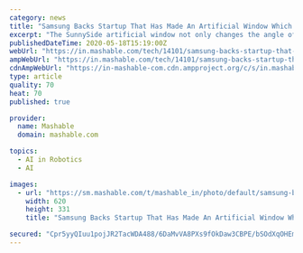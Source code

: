 ```yaml
---
category: news
title: "Samsung Backs Startup That Has Made An Artificial Window Which Mimics Sunlight"
excerpt: "The SunnySide artificial window not only changes the angle of light according to the time of the day but is also claimed to help users synthesize vitamin D."
publishedDateTime: 2020-05-18T15:19:00Z
webUrl: "https://in.mashable.com/tech/14101/samsung-backs-startup-that-has-made-an-artificial-window-which-mimics-sunlight"
ampWebUrl: "https://in.mashable.com/tech/14101/samsung-backs-startup-that-has-made-an-artificial-window-which-mimics-sunlight?amp=1"
cdnAmpWebUrl: "https://in-mashable-com.cdn.ampproject.org/c/s/in.mashable.com/tech/14101/samsung-backs-startup-that-has-made-an-artificial-window-which-mimics-sunlight?amp=1"
type: article
quality: 70
heat: 70
published: true

provider:
  name: Mashable
  domain: mashable.com

topics:
  - AI in Robotics
  - AI

images:
  - url: "https://sm.mashable.com/t/mashable_in/photo/default/samsung-backs-startup-that-has-made-an-artificial-window-whi_ruku.620.png"
    width: 620
    height: 331
    title: "Samsung Backs Startup That Has Made An Artificial Window Which Mimics Sunlight"

secured: "Cpr5yyQIuu1pojJR2TacWDA488/6DaMvVA8PXs9fOkDaw3CBPE/bSOdXqOHEmzWx/EhwQ7+4FDalzwdwXfKJhfoCpcDa9A6o2X8xRFzgNXdFaQOeA7Sl/r+jugkc+X2CmuU58KOXa7TjXaiIMzQLhRE3lx/XPhQq6RYzSQI/V5ZmSpvFAHyMYRK+jAMxAJ5qSfrZ6fa7FJJPx7TzFeTC90YfE1FKQ6ctrsky9PqhtW6GLRU3IUEgeuhrA8QwAzkG4C1xTYwgBhly8NeEukn6mVq3DPnGRebT+ZH8j7K/2HPN+uy63LbtzgYi6/a/Fcfj;MQ3r1gWsIv6yf6iRr+ncoQ=="
---
```


